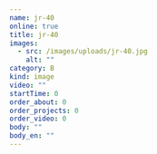 ```yaml
---
name: jr-40
online: true
title: jr-40
images:
  - src: /images/uploads/jr-40.jpg
    alt: ""
category: B
kind: image
video: ""
startTime: 0
order_about: 0
order_projects: 0
order_video: 0
body: ""
body_en: ""
---
```

